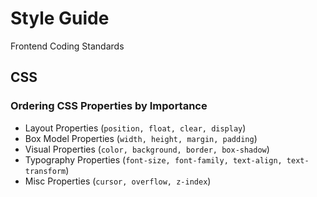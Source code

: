 # Style Guide

Frontend Coding Standards

## CSS

### Ordering CSS Properties by Importance

- Layout Properties (`position, float, clear, display`)
- Box Model Properties (`width, height, margin, padding`)
- Visual Properties (`color, background, border, box-shadow`)
- Typography Properties (`font-size, font-family, text-align, text-transform`)
- Misc Properties (`cursor, overflow, z-index`)
